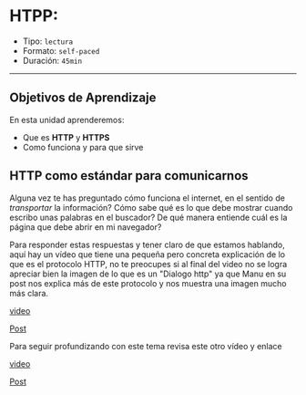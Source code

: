 # HTPP:

- Tipo: `lectura`
- Formato: `self-paced`
- Duración: `45min`

***

## Objetivos de Aprendizaje

En esta unidad aprenderemos:

- Que es **HTTP** y **HTTPS**
- Como funciona y para que sirve

## HTTP como estándar para comunicarnos

Alguna vez te has preguntado cómo funciona el internet, en el sentido
de *transportar* la información? Cómo sabe qué es lo que debe mostrar cuando
escribo unas palabras en el buscador? De qué manera entiende cuál es la
página que debe abrir en mi navegador?

Para responder estas respuestas y tener claro de que estamos hablando, aquí hay
un vídeo que tiene una pequeña pero concreta explicación de lo que es el
protocolo HTTP, no te preocupes si al final del video no se logra apreciar
bien la imagen de lo que es un "Dialogo http" ya que Manu en su post nos
explica más de este protocolo y nos muestra una imagen mucho más clara.

[video](https://www.youtube.com/watch?v=iQkBZxBisO0)

[Post](https://medium.com/laboratoria-how-to/entendiendo-como-funciona-el-internet-parte-http-6c8c5e078303)

Para seguir profundizando con este tema revisa este otro vídeo y enlace

[video](https://www.youtube.com/watch?v=S975NVYbe2E)

[Post](http://es.ccm.net/contents/264-el-protocolo-http)

